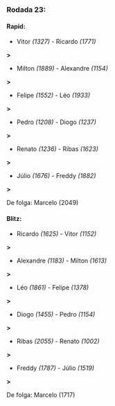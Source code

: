 ### Rodada 23:

#### Rapid:

* Vitor *(1327)*     -     Ricardo *(1771)*

 **>** 
* Milton *(1889)*     -     Alexandre *(1154)*

 **>** 
* Felipe *(1552)*     -     Léo *(1933)*

 **>** 
* Pedro *(1208)*     -     Diogo *(1237)*

 **>** 
* Renato *(1236)*     -     Ribas *(1623)*

 **>** 
* Júlio *(1676)*     -     Freddy *(1882)*

 **>** 

De folga: Marcelo (2049)

#### Blitz:

* Ricardo *(1625)*     -     Vitor *(1152)*

 **>** 
* Alexandre *(1183)*     -     Milton *(1613)*

 **>** 
* Léo *(1861)*     -     Felipe *(1378)*

 **>** 
* Diogo *(1455)*     -     Pedro *(1154)*

 **>** 
* Ribas *(2055)*     -     Renato *(1002)*

 **>** 
* Freddy *(1787)*     -     Júlio *(1519)*

 **>** 

De folga: Marcelo (1717)

